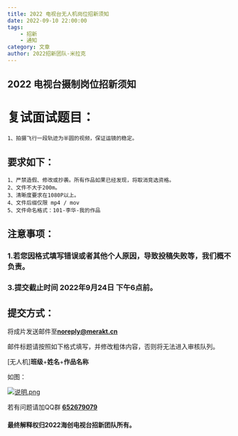 ```yaml
---
title: 2022 电视台无人机岗位招新须知
date: 2022-09-10 22:00:00
tags: 
    - 招新
    - 通知
category: 文章
author: 2022招新团队-米拉克
---
```


## 2022 电视台摄制岗位招新须知

# 复试面试题目：

    1、拍摄飞行一段轨迹为半圆的视频，保证运镜的稳定。

## 要求如下：

    1、严禁造假、修改或抄袭。所有作品如果已经发现，将取消竞选资格。
    2、文件不大于200m。
    3、清晰度要求在1080P以上。
    4、文件后缀仅限 mp4 / mov
    5、文件命名格式：101-李华-我的作品

## 注意事项：

### 1.若您因格式填写错误或者其他个人原因，导致投稿失败等，我们**概不负责**。
### 3.提交截止时间 2022年9月24日 下午6点前。

## 提交方式：

将成片发送邮件至[**noreply@merakt.cn**](mailto:noreply@merakt.cn?subject=[摄制]班级+姓名+作品标题)

邮件标题请按照如下格式填写，并修改粗体内容，否则将无法进入审核队列。

[无人机]**班级**+**姓名**+**作品名称** 

如图：

[![说明.png](https://s1.ax1x.com/2022/09/10/vO1Rpt.png)](https://imgse.com/i/vO1Rpt)

若有问题请加QQ群 [**652679079**](https://qm.qq.com/cgi-bin/qm/qr?k=u9Q5qq4QpzjeSarOT0Kveo9t8TjVZVO5&authKey=+supNnqCxwBdc5aGUKEOJ4DsUkIEUkXtIKrtFSGiwagsaZTPUlMuom2GB3HBjguj&noverify=0)

#### 最终解释权归**2022海创电视台招新团队**所有。
